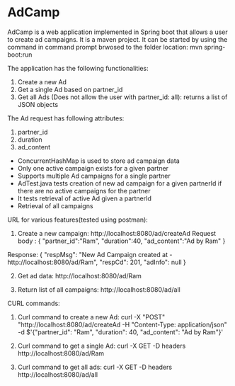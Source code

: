 # AdCamp

AdCamp is a web application implemented in Spring boot that allows a user to create ad campaigns. It is a maven project. It can be started by using the command in command prompt brwosed to the folder location: mvn spring-boot:run

The application has the following functionalities:
1. Create a new Ad
2. Get a single Ad based on partner_id
3. Get all Ads (Does not allow the user with partner_id: all): returns a list of JSON objects

The Ad request has following attributes:
1. partner_id
2. duration
3. ad_content

* ConcurrentHashMap is used to store ad campaign data
* Only one active campaign exists for a given partner
* Supports multiple Ad campaigns for a single partner
* AdTest.java tests creation of new ad campaign for a given partnerId if there are no active campaigns for the partner
* It tests retrieval of active Ad given a partnerId
* Retrieval of all campaigns

URL for various features(tested using postman):
1. Create a new campaign: http://localhost:8080/ad/createAd
Request body : {
                 "partner_id":"Ram",
                 "duration":40,
                 "ad_content":"Ad by Ram"
               }

Response: {
           "respMsg": "New Ad Campaign created at - http://localhost:8080/ad/Ram",
           "respCd": 201,
           "adInfo": null
          }

2. Get ad data: http://localhost:8080/ad/Ram

3. Return list of all campaigns: http://localhost:8080/ad/all


CURL commands:

1. Curl command to create a new Ad: curl -X "POST" "http://localhost:8080/ad/createAd -H "Content-Type: application/json" -d $'{"partner_id": "Ram", "duration": 40, "ad_content": "Ad by Ram"}'

2. Curl command to get a single Ad: curl -X GET -D headers http://localhost:8080/ad/Ram

3. Curl command to get all ads: curl -X GET -D headers http://localhost:8080/ad/all
